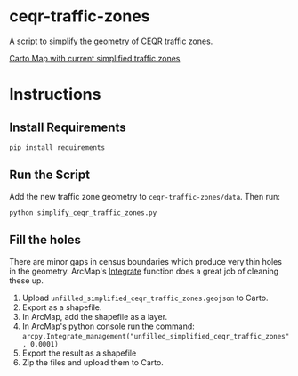# ceqr-traffic-zones
A script to simplify the geometry of CEQR traffic zones. 

[Carto Map with current simplified traffic zones](https://bendnorman.carto.com/builder/0893430e-f2e4-405d-a82e-97fbf202435f/embed)

# Instructions

## Install Requirements
`pip install requirements`

## Run the Script
Add the new traffic zone geometry to  `ceqr-traffic-zones/data`. Then run:

`python simplify_ceqr_traffic_zones.py`

## Fill the holes
There are minor gaps in census boundaries which produce very thin holes in the geometry.  ArcMap's [Integrate](http://desktop.arcgis.com/en/arcmap/10.3/tools/data-management-toolbox/integrate.htm) function does a great job of cleaning these up.

1) Upload `unfilled_simplified_ceqr_traffic_zones.geojson` to Carto.
2) Export as a shapefile.
3) In ArcMap, add the shapefile as a layer.
4) In ArcMap's python console run the command: `arcpy.Integrate_management("unfilled_simplified_ceqr_traffic_zones", 0.0001)`
5) Export the result as a shapefile
6) Zip the files and upload them to Carto. 

